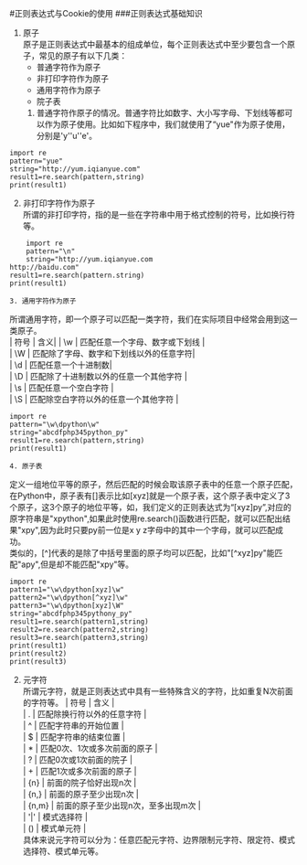 #正则表达式与Cookie的使用
###正则表达式基础知识
1. 原子  
原子是正则表达式中最基本的组成单位，每个正则表达式中至少要包含一个原子，常见的原子有以下几类：  
	* 普通字符作为原子     
	* 非打印字符作为原子  
	* 通用字符作为原子  
	* 院子表  
    1. 普通字符作原子的情况。普通字符比如数字、大小写字母、下划线等都可以作为原子使用。比如如下程序中，我们就使用了“yue"作为原子使用，分别是'y''u''e'。
```
import re
pattern="yue"
string="http://yum.iqianyue.com"  
result1=re.search(pattern,string)
print(result1)
```  
  2. 非打印字符作为原子  
  	 所谓的非打印字符，指的是一些在字符串中用于格式控制的符号，比如换行符等。
```
	import re
	pattern="\n"
    string="http://yum.iqianyue.com
http://baidu.com"
result1=re.search(pattern.string)
print(result1)
```
	3. 通用字符作为原子   
所谓通用字符，即一个原子可以匹配一类字符，我们在实际项目中经常会用到这一类原子。  
| 符号 | 含义|
| \w | 匹配任意一个字母、数字或下划线 |  
| \W | 匹配除了字母、数字和下划线以外的任意字符|  
| \d | 匹配任意一个十进制数|  
| \D | 匹配除了十进制数以外的任意一个其他字符 |  
| \s | 匹配任意一个空白字符  |  
| \S | 匹配除空白字符以外的任意一个其他字符 |    	 
```
import re
pattern="\w\dpython\w"
string="abcdfphp345python_py"
result1=re.search(pattern,string)
print(result1)
```
	4. 原子表   
定义一组地位平等的原子，然后匹配的时候会取该原子表中的任意一个原子匹配，在Python中，原子表有[]表示比如[xyz]就是一个原子表，这个原子表中定义了3个原子，这3个原子的地位平等，如，我们定义的正则表达式为“[xyz]py”,对应的原字符串是"xpython",如果此时使用re.search()函数进行匹配，就可以匹配出结果"xpy",因为此时只要py前一位是x y z字母中的其中一个字母，就可以匹配成功。  
类似的，[^]代表的是除了中括号里面的原子均可以匹配，比如"[^xyz]py"能匹配"apy",但是却不能匹配"xpy"等。  
```
import re 
pattern1="\w\dpython[xyz]\w"
pattern2="\w\dpython[^xyz]\w"
pattern3="\w\dpython[xyz]\W"
string="abcdfphp345pythony_py"
result1=re.search(pattern1,string)
result2=re.search(pattern2,string)
result3=re.search(pattern3,string)
print(result1)
print(result2)
print(result3)
```  
2. 元字符  
所谓元字符，就是正则表达式中具有一些特殊含义的字符，比如重复N次前面的字符等。 
| 符号 | 含义 |  
| . | 匹配除换行符以外的任意字符 |  
| ^ | 匹配字符串的开始位置 |  
| $ | 匹配字符串的结束位置 |  
| * | 匹配0次、1次或多次前面的原子 |  
| ? | 匹配0次或1次前面的院子 |  
| + | 匹配1次或多次前面的原子 |  
| {n} | 前面的院子恰好出现n次 |  
| {n,} | 前面的原子至少出现n次 |  
| {n,m} | 前面的原子至少出现n次，至多出现m次 |  
| '|' | 模式选择符 |  
| () | 模式单元符 |  
具体来说元字符可以分为：任意匹配元字符、边界限制元字符、限定符、模式选择符、模式单元等。 
